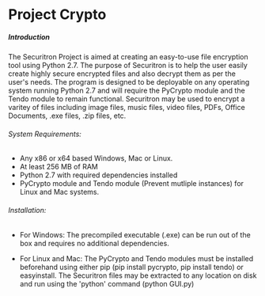 Project Crypto
==================


##### Introduction

The Securitron Project is aimed at creating an easy-to-use file encryption tool using Python 2.7. The purpose of Securitron is to help the user easily create highly secure encrypted files and also decrypt them as per the user's needs. The program is designed to be deployable on any operating system running Python 2.7 and will require the PyCrypto module and the Tendo module to remain functional. Securitron may be used to encrypt a varitey of files including image files, music files, video files, PDFs, Office Documents, .exe files, .zip files, etc.

###### System Requirements:

* Any x86 or x64 based Windows, Mac or Linux.
* At least 256 MB of RAM
* Python 2.7 with required dependencies installed
* PyCrypto module and Tendo module (Prevent mutliple instances) for Linux and Mac systems.


###### Installation:

 * For Windows: The precompiled executable (.exe) can be run out of the box and requires no additional dependencies.
 
 * For Linux and Mac: The PyCrypto and Tendo modules must be installed beforehand using either pip (pip install pycrypto, pip install tendo) or easyinstall. The Securitron files may be extracted to any location on disk and run using the 'python' command (python GUI.py)
